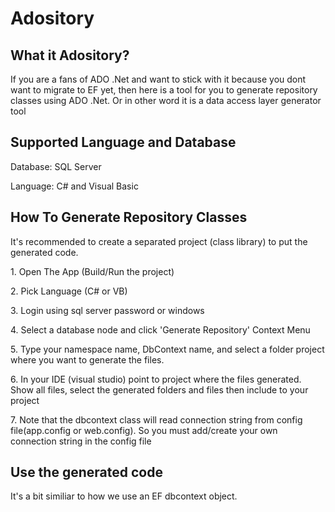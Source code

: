 # Adository
<h2>What it Adository?</h2> 
<p>If you are a fans of ADO .Net and want to stick with it because you dont want to migrate to EF yet, then here is a tool for you to generate repository classes using ADO .Net. Or in other word it is a data access layer generator tool</p>

<h2>Supported Language and Database</h2>
<p>Database: SQL Server</p>
<p>Language: C# and Visual Basic</p>

<h2>How To Generate Repository Classes</h2>
<p>It's recommended to create a separated project (class library) to put the generated code.</p>
<p>1. Open The App (Build/Run the project)</p>
<p>2. Pick Language (C# or VB)</p>
<p>3. Login using sql server password or windows</p>
<p>4. Select a database node and click 'Generate Repository' Context Menu</p>
<p>5. Type your namespace name, DbContext name, and select a folder project where you want to generate the files.</p>
<p>6. In your IDE (visual studio) point to project where the files generated. Show all files, select the generated folders and files then include to your project</p>
<p>7. Note that the dbcontext class will read connection string from config file(app.config or web.config). So you must add/create your own connection string in the config file </p>

<h2>Use the generated code</h2>
<p>It's a bit similiar to how we use an EF dbcontext object.</p>

